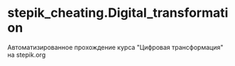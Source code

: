 # stepik_cheating.Digital_transformation
Автоматизированное прохождение курса "Цифровая трансформация" на stepik.org
